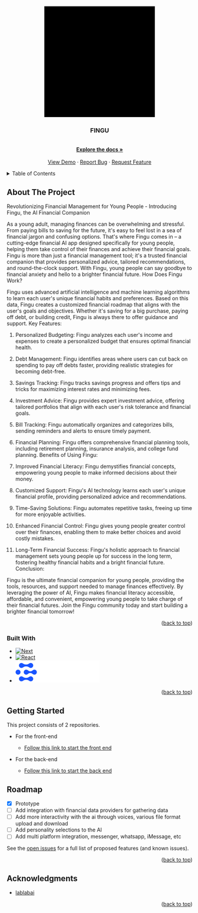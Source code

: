 <!-- Improved compatibility of back to top link: See: https://github.com/othneildrew/Best-README-Template/pull/73 -->
<a name="readme-top"></a>
<!--
*** Thanks for checking out the Best-README-Template. If you have a suggestion
*** that would make this better, please fork the repo and create a pull request
*** or simply open an issue with the tag "enhancement".
*** Don't forget to give the project a star!
*** Thanks again! Now go create something AMAZING! :D
-->



<!-- PROJECT SHIELDS -->
<!--
*** I'm using markdown "reference style" links for readability.
*** Reference links are enclosed in brackets [ ] instead of parentheses ( ).
*** See the bottom of this document for the declaration of the reference variables
*** for contributors-url, forks-url, etc. This is an optional, concise syntax you may use.
*** https://www.markdownguide.org/basic-syntax/#reference-style-links
-->
<!-- [![Contributors][contributors-shield]][contributors-url]
[![Forks][forks-shield]][forks-url]
[![Stargazers][stars-shield]][stars-url]
[![Issues][issues-shield]][issues-url]
[![MIT License][license-shield]][license-url]
[![LinkedIn][linkedin-shield]][linkedin-url] -->



<!-- PROJECT LOGO -->
<br />
<div align="center">
    <img src="./client/public/FINGU_logo.gif" alt="Logo" width="auto" height="300">
  </a>

  <h3 align="center">FINGU</h3>

  <p align="center">
    <br />
    <a href="https://github.com/vikyw89/fingu-frontend"><strong>Explore the docs »</strong></a>
    <br />
    <br />
    <a href="https://fingu-frontend-theta.vercel.app/">View Demo</a>
    ·
    <a href="https://github.com/vikyw89/fingu-frontend/issues/new?assignees=&labels=bug&projects=&template=bug-report---.md">Report Bug</a>
    ·
    <a href="https://github.com/vikyw89/fingu-frontend/issues/new?assignees=&labels=enhancement&projects=&template=feature-request---.md">Request Feature</a>
  </p>
</div>



<!-- TABLE OF CONTENTS -->
<details>
  <summary>Table of Contents</summary>
  <ol>
    <li>
      <a href="#about-the-project">About The Project</a>
      <ul>
        <li><a href="#built-with">Built With</a></li>
      </ul>
    </li>
    <li>
      <a href="#getting-started">Getting Started</a>
    </li>
    <li><a href="#roadmap">Roadmap</a></li>
    <li><a href="#acknowledgments">Acknowledgments</a></li>
  </ol>
</details>



<!-- ABOUT THE PROJECT -->
## About The Project

Revolutionizing Financial Management for Young People - Introducing Fingu, the AI Financial Companion

As a young adult, managing finances can be overwhelming and stressful. From paying bills to saving for the future, it's easy to feel lost in a sea of financial jargon and confusing options. That's where Fingu comes in – a cutting-edge financial AI app designed specifically for young people, helping them take control of their finances and achieve their financial goals.
Fingu is more than just a financial management tool; it's a trusted financial companion that provides personalized advice, tailored recommendations, and round-the-clock support. With Fingu, young people can say goodbye to financial anxiety and hello to a brighter financial future.
How Does Fingu Work?

Fingu uses advanced artificial intelligence and machine learning algorithms to learn each user's unique financial habits and preferences. Based on this data, Fingu creates a customized financial roadmap that aligns with the user's goals and objectives. Whether it's saving for a big purchase, paying off debt, or building credit, Fingu is always there to offer guidance and support.
Key Features:

1. Personalized Budgeting: Fingu analyzes each user's income and expenses to create a personalized budget that ensures optimal financial health.
2. Debt Management: Fingu identifies areas where users can cut back on spending to pay off debts faster, providing realistic strategies for becoming debt-free.
3. Savings Tracking: Fingu tracks savings progress and offers tips and tricks for maximizing interest rates and minimizing fees.
4. Investment Advice: Fingu provides expert investment advice, offering tailored portfolios that align with each user's risk tolerance and financial goals.
5. Bill Tracking: Fingu automatically organizes and categorizes bills, sending reminders and alerts to ensure timely payment.
6. Financial Planning: Fingu offers comprehensive financial planning tools, including retirement planning, insurance analysis, and college fund planning.
Benefits of Using Fingu:


1. Improved Financial Literacy: Fingu demystifies financial concepts, empowering young people to make informed decisions about their money.
2. Customized Support: Fingu's AI technology learns each user's unique financial profile, providing personalized advice and recommendations.
3. Time-Saving Solutions: Fingu automates repetitive tasks, freeing up time for more enjoyable activities.
4. Enhanced Financial Control: Fingu gives young people greater control over their finances, enabling them to make better choices and avoid costly mistakes.
5. Long-Term Financial Success: Fingu's holistic approach to financial management sets young people up for success in the long term, fostering healthy financial habits and a bright financial future.
Conclusion:

Fingu is the ultimate financial companion for young people, providing the tools, resources, and support needed to manage finances effectively. By leveraging the power of AI, Fingu makes financial literacy accessible, affordable, and convenient, empowering young people to take charge of their financial futures. Join the Fingu community today and start building a brighter financial tomorrow!

<p align="right">(<a href="#readme-top">back to top</a>)</p>



### Built With

* [![Next][Next.js]][Next-url]
* [![React][React.js]][React-url]
* ![!\[Alt text\](<../../Downloads/Clarifai - The Worlds AI.svg>)](<client/public/Clarifai - The Worlds AI.svg>)

<p align="right">(<a href="#readme-top">back to top</a>)</p>



<!-- GETTING STARTED -->
## Getting Started

This project consists of 2 repositories.

- For the front-end 
  - [Follow this link to start the front end](client/README.md)

- For the back-end
  - [Follow this link to start the back end](https://github.com/Ahmed14z/FINGU_Assistant)


<!-- ROADMAP -->
## Roadmap

- [x] Prototype
- [ ] Add integration with financial data providers for gathering data
- [ ] Add more interactivity with the ai through voices, various file format upload and download
- [ ] Add personality selections to the AI
- [ ] Add multi platform integration, messenger, whatsapp, iMessage, etc

See the [open issues](https://github.com/vikyw89/fingu-frontend/issues) for a full list of proposed features (and known issues).

<p align="right">(<a href="#readme-top">back to top</a>)</p>


<!-- ACKNOWLEDGMENTS -->
## Acknowledgments

* [lablabai](https://lablab-ai.webpkgcache.com/doc/-/s/lablab.ai/event/llama-2-hackathon-with-clarifai)

<p align="right">(<a href="#readme-top">back to top</a>)</p>



<!-- MARKDOWN LINKS & IMAGES -->
<!-- https://www.markdownguide.org/basic-syntax/#reference-style-links -->
[contributors-shield]: https://img.shields.io/github/contributors/othneildrew/Best-README-Template.svg?style=for-the-badge
[contributors-url]: https://github.com/othneildrew/Best-README-Template/graphs/contributors
[forks-shield]: https://img.shields.io/github/forks/othneildrew/Best-README-Template.svg?style=for-the-badge
[forks-url]: https://github.com/othneildrew/Best-README-Template/network/members
[stars-shield]: https://img.shields.io/github/stars/othneildrew/Best-README-Template.svg?style=for-the-badge
[stars-url]: https://github.com/othneildrew/Best-README-Template/stargazers
[issues-shield]: https://img.shields.io/github/issues/othneildrew/Best-README-Template.svg?style=for-the-badge
[issues-url]: https://github.com/othneildrew/Best-README-Template/issues
[license-shield]: https://img.shields.io/github/license/othneildrew/Best-README-Template.svg?style=for-the-badge
[license-url]: https://github.com/othneildrew/Best-README-Template/blob/master/LICENSE.txt
[linkedin-shield]: https://img.shields.io/badge/-LinkedIn-black.svg?style=for-the-badge&logo=linkedin&colorB=555
[linkedin-url]: https://linkedin.com/in/othneildrew
[product-screenshot]: images/screenshot.png
[Next.js]: https://img.shields.io/badge/next.js-000000?style=for-the-badge&logo=nextdotjs&logoColor=white
[Next-url]: https://nextjs.org/
[React.js]: https://img.shields.io/badge/React-20232A?style=for-the-badge&logo=react&logoColor=61DAFB
[React-url]: https://reactjs.org/
[Vue.js]: https://img.shields.io/badge/Vue.js-35495E?style=for-the-badge&logo=vuedotjs&logoColor=4FC08D
[Vue-url]: https://vuejs.org/
[Angular.io]: https://img.shields.io/badge/Angular-DD0031?style=for-the-badge&logo=angular&logoColor=white
[Angular-url]: https://angular.io/
[Svelte.dev]: https://img.shields.io/badge/Svelte-4A4A55?style=for-the-badge&logo=svelte&logoColor=FF3E00
[Svelte-url]: https://svelte.dev/
[Laravel.com]: https://img.shields.io/badge/Laravel-FF2D20?style=for-the-badge&logo=laravel&logoColor=white
[Laravel-url]: https://laravel.com
[Bootstrap.com]: https://img.shields.io/badge/Bootstrap-563D7C?style=for-the-badge&logo=bootstrap&logoColor=white
[Bootstrap-url]: https://getbootstrap.com
[JQuery.com]: https://img.shields.io/badge/jQuery-0769AD?style=for-the-badge&logo=jquery&logoColor=white
[JQuery-url]: https://jquery.com 
